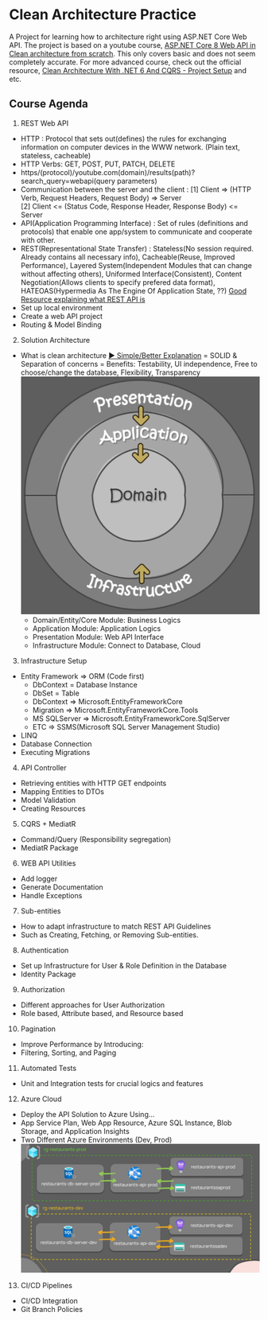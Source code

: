 # Clean Architecture Practice

A Project for learning how to architecture right using ASP.NET Core Web API.
The project is based on a youtube course, [ASP.NET Core 8 Web API in Clean architecture from scratch](https://www.youtube.com/watch?v=E6sUJWwZLwE&ab_channel=FullstackDev).
This only covers basic and does not seem completely accurate. For more advanced course, check out the official resource, [Clean Architecture With .NET 6 And CQRS - Project Setup](https://www.youtube.com/watch?v=tLk4pZZtiDY&list=PLYpjLpq5ZDGstQ5afRz-34o_0dexr1RGa&ab_channel=MilanJovanovi%C4%87) and etc. 

## Course Agenda
1. REST Web API
- HTTP : Protocol that sets out(defines) the rules for exchanging information on computer devices in the WWW network. (Plain text, stateless, cacheable)
- HTTP Verbs: GET, POST, PUT, PATCH, DELETE
- https/(protocol)/youtube.com(domain)/results(path)?search_query=webapi(query parameters)
- Communication between the server and the client :
    [1] Client => (HTTP Verb, Request Headers, Request Body) => Server\
    [2] Client <= (Status Code, Response Header, Response Body) <= Server
- API(Application Programming Interface) : Set of rules (definitions and protocols) that enable one app/system to communicate and cooperate with other.
- REST(Representational State Transfer) : Stateless(No session required. Already contains all necessary info), Cacheable(Reuse, Improved Performance), Layered System(Independent Modules that can change without affecting others), Uniformed Interface(Consistent), Content Negotiation(Allows clients to specify prefered data format), HATEOAS(Hypermedia As The Engine Of Application State, ??)
[Good Resource explaining what REST API is](https://wonit.tistory.com/454)
- Set up local environment
- Create a web API project
- Routing & Model Binding
2. Solution Architecture
- What is clean architecture
    [▶ Simple/Better Explanation](https://www.youtube.com/watch?v=TQdLgzVk2T8&ab_channel=MilanJovanovi%C4%87)
    = SOLID & Separation of concerns
    = Benefits: Testability, UI independence, Free to choose/change the database, Flexibility, Transparency
![alt text](image.png)
    - Domain/Entity/Core Module: Business Logics
    - Application Module: Application Logics
    - Presentation Module: Web API Interface
    - Infrastructure Module: Connect to Database, Cloud
3. Infrastructure Setup
- Entity Framework => ORM (Code first)
    - DbContext = Database Instance
    - DbSet = Table
    - DbContext
        => Microsoft.EntityFrameworkCore
    - Migration
        => Microsoft.EntityFrameworkCore.Tools
    - MS SQLServer
        => Microsoft.EntityFrameworkCore.SqlServer
    - ETC
        => SSMS(Microsoft SQL Server Management Studio)
- LINQ
- Database Connection
- Executing Migrations
4. API Controller
- Retrieving entities with HTTP GET endpoints
- Mapping Entities to DTOs
- Model Validation
- Creating Resources
5. CQRS + MediatR
- Command/Query (Responsibility segregation)
- MediatR Package
6. WEB API Utilities
- Add logger
- Generate Documentation
- Handle Exceptions
7. Sub-entities
- How to adapt infrastructure to match REST API Guidelines
- Such as Creating, Fetching, or Removing Sub-entities.
8. Authentication
- Set up Infrastructure for User & Role Definition in the Database
- Identity Package
9. Authorization
- Different approaches for User Authorization
- Role based, Attribute based, and Resource based
10. Pagination
- Improve Performance by Introducing:
- Filtering, Sorting, and Paging
11. Automated Tests
- Unit and Integration tests for crucial logics and features
12. Azure Cloud
- Deploy the API Solution to Azure Using...
- App Service Plan, Web App Resource, Azure SQL Instance, Blob Storage, and Application Insights
- Two Different Azure Environments (Dev, Prod)
![alt text](./_Assets/image-1.png)
13. CI/CD Pipelines
- CI/CD Integration
- Git Branch Policies